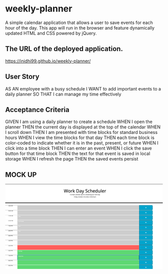 # weekly-planner
A simple calendar application that allows a user to save events for each hour of the day. This app will run in the browser and feature dynamically updated HTML and CSS powered by jQuery.

## The URL of the deployed application.
https://inidhi99.github.io/weekly-planner/


## User Story
AS AN employee with a busy schedule
I WANT to add important events to a daily planner
SO THAT I can manage my time effectively

## Acceptance Criteria
GIVEN I am using a daily planner to create a schedule
WHEN I open the planner
THEN the current day is displayed at the top of the calendar
WHEN I scroll down
THEN I am presented with time blocks for standard business hours
WHEN I view the time blocks for that day
THEN each time block is color-coded to indicate whether it is in the past, present, or future
WHEN I click into a time block
THEN I can enter an event
WHEN I click the save button for that time block
THEN the text for that event is saved in local storage
WHEN I refresh the page
THEN the saved events persist


## MOCK UP 
![](assets/Screen%20Shot%202022-10-21%20at%205.06.35%20PM.png)
